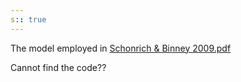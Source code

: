 ```yaml
---
s:: true
---
```

The model employed in [Schonrich & Binney 2009.pdf](../../../PDFs/Schonrich%20&%20Binney%202009.pdf) 


Cannot find the code??

